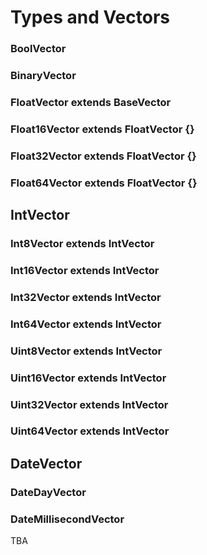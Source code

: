 # Types and Vectors

### BoolVector

### BinaryVector

### FloatVector<T extends Float = Float> extends BaseVector<T>

### Float16Vector extends FloatVector<Float16> {}
### Float32Vector extends FloatVector<Float32> {}
### Float64Vector extends FloatVector<Float64> {}


## IntVector

### Int8Vector extends IntVector<Int8>
### Int16Vector extends IntVector<Int16>
### Int32Vector extends IntVector<Int32>
### Int64Vector extends IntVector<Int64>
### Uint8Vector extends IntVector<Uint8>
### Uint16Vector extends IntVector<Uint16>
### Uint32Vector extends IntVector<Uint32>
### Uint64Vector extends IntVector<Uint64>

## DateVector

### DateDayVector
### DateMillisecondVector

TBA
